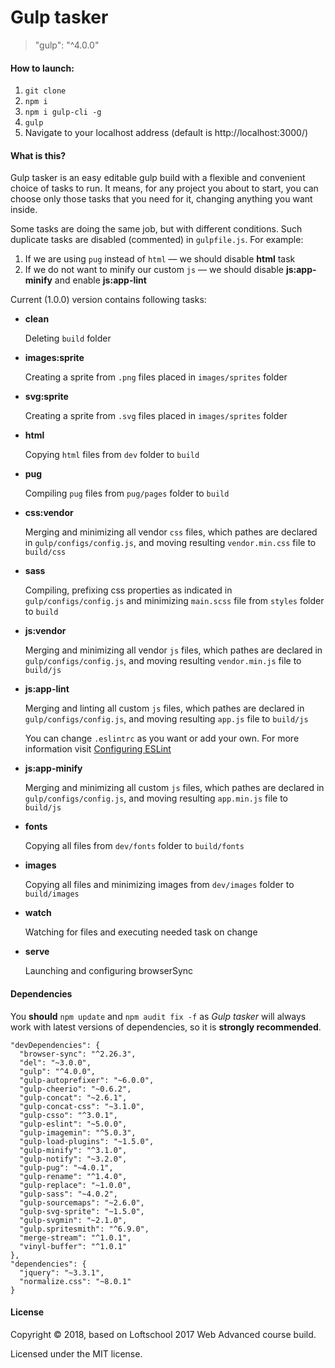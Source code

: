 # Gulp tasker
> "gulp": "^4.0.0"

#### How to launch:

1. ```git clone```
2. ```npm i```
3. ```npm i gulp-cli -g```
4. ```gulp```
5. Navigate to your localhost address
(default is http://localhost:3000/)

#### What is this?
Gulp tasker is an easy editable gulp build with a flexible and convenient choice of tasks to run.
It means, for any project you about to start, you can choose only those tasks that you need for it,
changing anything you want inside.

Some tasks are doing the same job, but with different conditions. Such duplicate tasks are disabled (commented) in ```gulpfile.js```.
For example:
1. If we are using ```pug``` instead of ```html``` — we should disable **html** task
2. If we do not want to minify our custom ```js``` — we should disable **js:app-minify** and enable **js:app-lint**

Current (1.0.0) version contains following tasks:
* **clean**

  Deleting ```build``` folder

* **images:sprite**

  Creating a sprite from ```.png``` files placed in ```images/sprites``` folder

* **svg:sprite**

  Creating a sprite from ```.svg``` files placed in ```images/sprites``` folder

* **html**

  Copying ```html``` files from ```dev``` folder to ```build```

* **pug**

  Compiling ```pug``` files from ```pug/pages``` folder to ```build```

* **css:vendor**

  Merging and minimizing all vendor ```css``` files, which pathes are declared in ```gulp/configs/config.js```, and moving resulting ```vendor.min.css``` file to ```build/css```

* **sass**

  Compiling, prefixing css properties as indicated in ```gulp/configs/config.js``` and minimizing ```main.scss``` file from ```styles``` folder to ```build```

* **js:vendor**

  Merging and minimizing all vendor ```js``` files, which pathes are declared in ```gulp/configs/config.js```, and moving resulting ```vendor.min.js``` file to ```build/js```

* **js:app-lint**

  Merging and linting all custom ```js``` files, which pathes are declared in ```gulp/configs/config.js```, and moving resulting ```app.js``` file to ```build/js```
  
  You can change ```.eslintrc``` as you want or add your own. For more information visit [Configuring ESLint](https://eslint.org/docs/user-guide/configuring "ESLint")

* **js:app-minify**

  Merging and minimizing all custom ```js``` files, which pathes are declared in ```gulp/configs/config.js```, and moving resulting ```app.min.js``` file to ```build/js```

* **fonts**

  Copying all files from ```dev/fonts``` folder to ```build/fonts```

* **images**

  Copying all files and minimizing images from ```dev/images``` folder to ```build/images```

* **watch**

  Watching for files and executing needed task on change

* **serve**

  Launching and configuring browserSync
  
#### Dependencies
You **should** ```npm update``` and ```npm audit fix -f``` as *Gulp tasker* will always work with latest versions of dependencies, so it is **strongly recommended**.

```
"devDependencies": {
  "browser-sync": "^2.26.3",
  "del": "~3.0.0",
  "gulp": "^4.0.0",
  "gulp-autoprefixer": "~6.0.0",
  "gulp-cheerio": "~0.6.2",
  "gulp-concat": "~2.6.1",
  "gulp-concat-css": "~3.1.0",
  "gulp-csso": "^3.0.1",
  "gulp-eslint": "~5.0.0",
  "gulp-imagemin": "^5.0.3",
  "gulp-load-plugins": "~1.5.0",
  "gulp-minify": "^3.1.0",
  "gulp-notify": "~3.2.0",
  "gulp-pug": "~4.0.1",
  "gulp-rename": "^1.4.0",
  "gulp-replace": "~1.0.0",
  "gulp-sass": "~4.0.2",
  "gulp-sourcemaps": "~2.6.0",
  "gulp-svg-sprite": "~1.5.0",
  "gulp-svgmin": "~2.1.0",
  "gulp.spritesmith": "^6.9.0",
  "merge-stream": "^1.0.1",
  "vinyl-buffer": "^1.0.1"  
},
"dependencies": {
  "jquery": "~3.3.1",
  "normalize.css": "~8.0.1"
}
```

#### License
Copyright © 2018, based on Loftschool 2017 Web Advanced course build.

Licensed under the MIT license.
